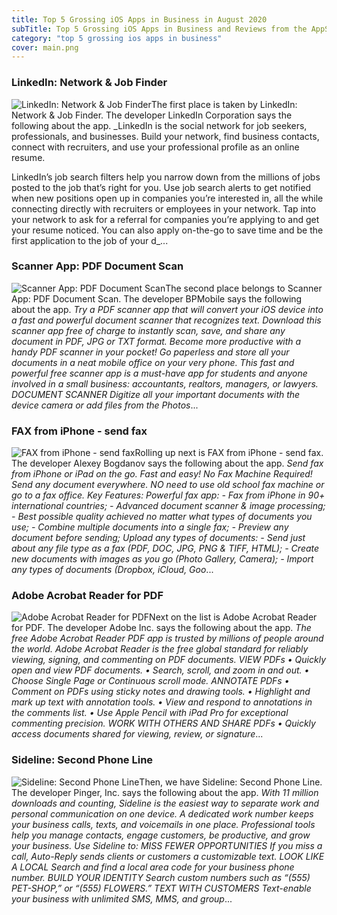 ```yaml
---
title: Top 5 Grossing iOS Apps in Business in August 2020
subTitle: Top 5 Grossing iOS Apps in Business and Reviews from the AppStore in August 2020.
category: "top 5 grossing ios apps in business"
cover: main.png
---
```


### LinkedIn: Network & Job Finder

![LinkedIn: Network & Job Finder](https://is3-ssl.mzstatic.com/image/thumb/Purple124/v4/c4/71/ef/c471efd6-d9b8-70dd-5391-b342393a877a/AppIcon-0-0-1x_U007emarketing-0-0-0-6-0-0-sRGB-0-0-0-GLES2_U002c0-512MB-85-220-0-0.png/100x100bb.png)The first place is taken by LinkedIn: Network & Job Finder. The developer LinkedIn Corporation says the following about the app. _LinkedIn is the social network for job seekers, professionals, and businesses. Build your network, find business contacts, connect with recruiters, and use your professional profile as an online resume.  LinkedIn’s job search filters help you narrow down from the millions of jobs posted to the job that’s right for you. Use job search alerts to get notified when new positions open up in companies you’re interested in, all the while connecting directly with recruiters or employees in your network. Tap into your network to ask for a referral for companies you’re applying to and get your resume noticed. You can also apply on-the-go to save time and be the first application to the job of your d_...

### Scanner App: PDF Document Scan

![Scanner App: PDF Document Scan](https://is1-ssl.mzstatic.com/image/thumb/Purple124/v4/f5/bf/b1/f5bfb1aa-8ab6-1acf-3ea5-0b4b464746be/contsched.dkpvoicy.png/100x100bb.png)The second place belongs to Scanner App: PDF Document Scan. The developer BPMobile says the following about the app. _Try a PDF scanner app that will convert your iOS device into a fast and powerful document scanner that recognizes text.  Download this scanner app free of charge to instantly scan, save, and share any document in PDF, JPG or TXT format.  Become more productive with a handy PDF scanner in your pocket! Go paperless and store all your documents in a neat mobile office on your very phone.  This fast and powerful free scanner app is a must-have app for students and anyone involved in a small business: accountants, realtors, managers, or lawyers.  DOCUMENT SCANNER Digitize all your important documents with the device camera or add files from the Photos_...

### FAX from iPhone - send fax

![FAX from iPhone - send fax](https://is1-ssl.mzstatic.com/image/thumb/Purple113/v4/09/47/54/0947545d-bc52-d110-91ad-93879c4ae18f/AppIcon-0-0-1x_U007emarketing-0-0-0-7-0-0-sRGB-0-0-0-GLES2_U002c0-512MB-85-220-0-0.png/100x100bb.png)Rolling up next is FAX from iPhone - send fax. The developer Alexey Bogdanov says the following about the app. _Send fax from iPhone or iPad on the go. Fast and easy! No Fax Machine Required! Send any document everywhere. NO need to use old school fax machine or go to a fax office.  Key Features:  Powerful fax app:  - Fax from iPhone in 90+ international countries; - Advanced document scanner & image processing; - Best possible quality achieved no matter what types of documents you use; - Combine multiple documents into a ​single fax; - Preview any document before sending;  Upload any types of documents:  - Send just about any file type as a fax (PDF, DOC, JPG, PNG & TIFF, HTML); - Create new documents with images as you go (Photo Gallery, Camera); - Import any types of documents (Dropbox, iCloud, Goo_...

### Adobe Acrobat Reader for PDF

![Adobe Acrobat Reader for PDF](https://is2-ssl.mzstatic.com/image/thumb/Purple124/v4/03/dc/8d/03dc8d1b-dca2-6c63-7b6b-84873f1f53a1/AppIcon-0-0-1x_U007emarketing-0-0-0-7-0-0-sRGB-0-0-0-GLES2_U002c0-512MB-85-220-0-0.png/100x100bb.png)Next on the list is Adobe Acrobat Reader for PDF. The developer Adobe Inc. says the following about the app. _The free Adobe Acrobat Reader PDF app is trusted by millions of people around the world.   Adobe Acrobat Reader is the free global standard for reliably viewing, signing, and commenting on PDF documents.   VIEW PDFs • Quickly open and view PDF documents. • Search, scroll, and zoom in and out. • Choose Single Page or Continuous scroll mode.   ANNOTATE PDFs • Comment on PDFs using sticky notes and drawing tools. • Highlight and mark up text with annotation tools. • View and respond to annotations in the comments list. • Use Apple Pencil with iPad Pro for exceptional commenting precision.   WORK WITH OTHERS AND SHARE PDFs • Quickly access documents shared for viewing, review, or signature_...

### Sideline: Second Phone Line

![Sideline: Second Phone Line](https://is1-ssl.mzstatic.com/image/thumb/Purple124/v4/d6/43/6f/d6436f0d-77d5-2195-d808-58a4f332b1b4/AppIcon-SideLine-0-0-1x_U007emarketing-0-0-0-5-0-0-sRGB-0-0-0-GLES2_U002c0-512MB-85-220-0-0.png/100x100bb.png)Then, we have Sideline: Second Phone Line. The developer Pinger, Inc. says the following about the app. _With 11 million downloads and counting, Sideline is the easiest way to separate work and personal communication on one device. A dedicated work number keeps your business calls, texts, and voicemails in one place. Professional tools help you manage contacts, engage customers, be productive, and grow your business.   Use Sideline to:   MISS FEWER OPPORTUNITIES If you miss a call, Auto-Reply sends clients or customers a customizable text.   LOOK LIKE A LOCAL Search and find a local area code for your business phone number.   BUILD YOUR IDENTITY Search custom numbers such as “(555) PET-SHOP,” or “(555) FLOWERS.”    TEXT WITH CUSTOMERS Text-enable your business with unlimited SMS, MMS, and group_...

